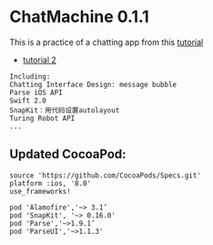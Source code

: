 # ChatMachine 0.1.1
This is a practice of a chatting app from this [tutorial](http://www.jianshu.com/p/1f93e0fec8a5) 

* [tutorial 2](http://www.jianshu.com/p/f2488a659688)
```
Including:
Chatting Interface Design: message bubble
Parse iOS API
Swift 2.0
SnapKit：用代码设置autolayout
Turing Robot API
...
```


## Updated CocoaPod:

```
source 'https://github.com/CocoaPods/Specs.git'
platform :ios, '8.0'
use_frameworks!

pod 'Alamofire','~> 3.1’
pod 'SnapKit', '~> 0.16.0'
pod 'Parse','~>1.9.1’
pod 'ParseUI','~>1.1.3'
```
